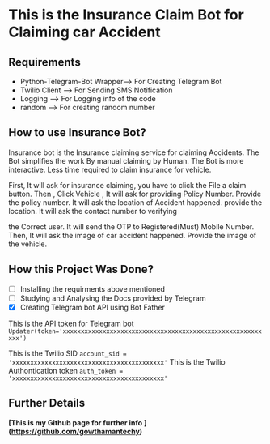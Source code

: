 # This is the Insurance Claim Bot for Claiming car Accident

## Requirements

- Python-Telegram-Bot Wrapper--> For Creating Telegram Bot
- Twilio Client              --> For Sending SMS Notification
- Logging                    --> For Logging info of the code
- random                     --> For creating random number

## How to use Insurance Bot?

Insurance bot is the Insurance claiming service for claiming Accidents. The Bot simplifies the work
By manual claiming by Human. The Bot is more interactive. Less time required to claim insurance for vehicle.

First, It will ask for insurance claiming, you have to click the File a claim button.
Then , Click Vehicle , It will ask for providing Policy Number. Provide the policy number.
It will ask the location of Accident happened. provide the location. It will ask the contact number to verifying

the Correct user.
It will send the OTP to Registered(Must) Mobile Number. Then, It will ask the image of car accident happened.
Provide the image of the vehicle.



## How this Project Was Done?
 - [ ] Installing the requirments above mentioned
 - [ ] Studying and Analysing the Docs provided by Telegram
 - [x] Creating Telegram bot API using Bot Father

  This is the API token for Telegram bot `Updater(token='xxxxxxxxxxxxxxxxxxxxxxxxxxxxxxxxxxxxxxxxxxxxxxxxxxxxxxxxxx')`

  This is the Twilio SID `account_sid = 'xxxxxxxxxxxxxxxxxxxxxxxxxxxxxxxxxxxxxxxxxx'`
  This is the Twilio Authontication token `auth_token = 'xxxxxxxxxxxxxxxxxxxxxxxxxxxxxxxxxxxxxxxxxx'`

## Further Details

**[This is my Github page for further info ] (https://github.com/gowthamantechy)**
